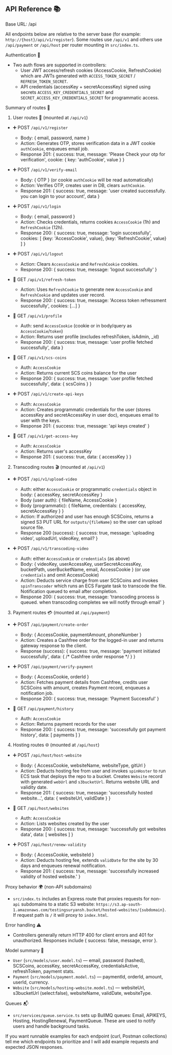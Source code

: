 ## API Reference 📚

Base URL: /api

All endpoints below are relative to the server base (for example: `http://{host}/api/v1/register`). Some routes use `/api/v1` and others use `/api/payment` or `/api/host` per router mounting in `src/index.ts`.

Authentication 🔐
- Two auth flows are supported in controllers:
  - User JWT access/refresh cookies (AccessCookie, RefreshCookie) which are JWTs generated with `ACCESS_TOKEN_SECRET` / `REFRESH_TOKEN_SECRET`.
  - API credentials (accessKey + secretAccessKey) signed using secrets `ACCESS_KEY_CREDENTIALS_SECRET` and `SECRET_ACCESS_KEY_CREDENTIALS_SECRET` for programmatic access.

Summary of routes 🧭

1) User routes 👤 (mounted at `/api/v1`)

- ➕ POST `/api/v1/register`
  - Body: { email, password, name }
  - Action: Generates OTP, stores verification data in a JWT cookie `authCookie`, enqueues email job.
  - Response 201: { success: true, message: 'Please Check your otp for verification', cookie: { key: 'authCookie', value } }

- ➕ POST `/api/v1/verify-email`
  - Body: { OTP } (or cookie `authCookie` will be read automatically)
  - Action: Verifies OTP, creates user in DB, clears `authCookie`.
  - Response 201: { success: true, message: 'user created successfully. you can login to your account', data }

- ➕ POST `/api/v1/login`
  - Body: { email, password }
  - Action: Checks credentials, returns cookies `AccessCookie` (1h) and `RefreshCookie` (12h).
  - Response 200: { success: true, message: 'login successfully', cookies: [ {key: 'AccessCookie', value}, {key: 'RefreshCookie', value} ] }

- ➕ POST `/api/v1/logout`
  - Action: Clears `AccessCookie` and `RefreshCookie` cookies.
  - Response 200: { success: true, message: 'logout successfully' }

- 🔎 GET `/api/v1/refresh-token`
  - Action: Uses `RefreshCookie` to generate new `AccessCookie` and `RefreshCookie` and updates user record.
  - Response 200: { success: true, message: 'Access token refressment successfully', cookies: [...] }

- 🔎 GET `/api/v1/profile`
  - Auth: send `AccessCookie` (cookie or in body/query as `AccessCookie`/`token`)
  - Action: Returns user profile (excludes refreshToken, isAdmin, _id)
  - Response 200: { success: true, message: 'user profile fetched successfully', data }

- 🔎 GET `/api/v1/scs-coins`
  - Auth: `AccessCookie`
  - Action: Returns current SCS coins balance for the user
  - Response 200: { success: true, message: 'user profile fetched successfully', data: { scsCoins } }

- ➕ POST `/api/v1/create-api-keys`
  - Auth: `AccessCookie`
  - Action: Creates programmatic credentials for the user (stores accessKey and secretAccessKey in user doc), enqueues email to user with the keys.
  - Response 201: { success: true, message: 'api keys created' }

- 🔎 GET `/api/v1/get-access-key`
  - Auth: `AccessCookie`
  - Action: Returns user's accessKey
  - Response 201: { success: true, data: { accessKey } }

2) Transcoding routes 🎬 (mounted at `/api/v1`)

- ➕ POST `/api/v1/upload-video`
  - Auth: either `AccessCookie` or programmatic `credentials` object in body: { accessKey, secretAccessKey }
  - Body (user auth): { fileName, AccessCookie }
  - Body (programmatic): { fileName, credentials: { accessKey, secretAccessKey } }
  - Action: If authorized and user has enough SCSCoins, returns a signed S3 PUT URL for `outputs/{fileName}` so the user can upload source file.
  - Response 200 (success): { success: true, message: 'uploading video', uploadUrl, videoKey, email? }

- ➕ POST `/api/v1/transcoding-video`
  - Auth: either `AccessCookie` or `credentials` (as above)
  - Body: { videoKey, userAccessKey, userSecretAccessKey, bucketPath, userBucketName, email, AccessCookie } (or use `credentials` and omit AccessCookie)
  - Action: Deducts service charge from user SCSCoins and invokes `spinTranscoder` which runs an ECS Fargate task to transcode the file. Notification queued to email after completion.
  - Response 200: { success: true, message: 'transcoding process is queued. when transcoding completes we will notify through email' }

3) Payment routes 💳 (mounted at `/api/payment`)

- ➕ POST `/api/payment/create-order`
  - Body: { AccessCookie, paymentAmount, phoneNumber }
  - Action: Creates a Cashfree order for the logged-in user and returns gateway response to the client.
  - Response (success): { success: true, message: 'payment initiated successfully', data: { /* Cashfree order response */ } }

- ➕ POST `/api/payment/verify-payment`
  - Body: { AccessCookie, orderId }
  - Action: Fetches payment details from Cashfree, credits user SCSCoins with amount, creates Payment record, enqueues a notification job.
  - Response 200: { success: true, message: 'Payment Successful' }

- 🔎 GET `/api/payment/history`
  - Auth: `AccessCookie`
  - Action: Returns payment records for the user
  - Response 200: { success: true, message: 'successfully got payment history', data: [ payments ] }

4) Hosting routes 🌐 (mounted at `/api/host`)

- ➕ POST `/api/host/host-website`
  - Body: { AccessCookie, websiteName, websiteType, gitUrl }
  - Action: Deducts hosting fee from user and invokes `spinHoster` to run ECS task that deploys the repo to a bucket. Creates `Website` record with generated `webUrl` and `s3bucketUrl`. Returns website URL and validity date.
  - Response 201: { success: true, message: 'successfully hosted website...', data: { websiteUrl, validDate } }

- 🔎 GET `/api/host/websites`
  - Auth: `AccessCookie`
  - Action: Lists websites created by the user
  - Response 200: { success: true, message: 'successfully got websites data', data: [ websites ] }

- ➕ POST `/api/host/renew-validity`
  - Body: { AccessCookie, websiteId }
  - Action: Deducts hosting fee, extends `validDate` for the site by 30 days and enqueues renewal notification.
  - Response 201: { success: true, message: 'successfully increased validity of hosted website.' }

Proxy behavior 🌍 (non-API subdomains)
- `src/index.ts` includes an Express route that proxies requests for non-`api` subdomains to a static S3 website: `https://s3.ap-south-1.amazonaws.com/testingsuryansh.bucket/hosted-websites/{subdomain}`. If request path is `/` it will proxy to `index.html`.

Error handling ⚠️
- Controllers generally return HTTP 400 for client errors and 401 for unauthorized. Responses include { success: false, message, error }.

Model summary 🧩
- `User` (`src/models/user.model.ts`) — email, password (hashed), SCSCoins, accessKey, secretAccessKey, credentialsActive, refreshToken, payment stats.
- `Payment` (`src/models/payment.model.ts`) — paymentId, orderId, amount, userId, currency.
- `Website` (`src/models/hosting-website.model.ts`) — websiteUrl, s3bucketUrl (select:false), websiteName, validDate, websiteType.

Queues 📬
- `src/services/queue.service.ts` sets up BullMQ queues: Email, APIKEYS, Hosting, HostingRenewal, PaymentQueue. These are used to notify users and handle background tasks.

If you want runnable examples for each endpoint (curl, Postman collections) tell me which endpoints to prioritize and I will add example requests and expected JSON responses.

